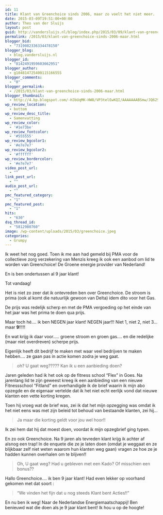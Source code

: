 ```yaml
---
id: 11
title: Klant van Greenchoice sinds 2006, maar zo voelt het niet meer.
date: 2015-03-09T19:51:00+00:00
author: Theo van der Sluijs
layout: post
guid: http://vandersluijs.nl/blog/index.php/2015/03/09/klant-van-greenchoice-sinds-2006-maar/
permalink: /2015/03/klant-van-greenchoice-sinds-2006-maar.html
blogger_bid:
  - "7319082336334478150"
blogger_blog:
  - blog.vandersluijs.nl
blogger_id:
  - "8142491959603662951"
blogger_author:
  - g104814725400115166555
blogger_comments:
  - "0"
blogger_permalink:
  - /2015/03/klant-van-greenchoice-sinds-2006-maar.html
blogger_thumbnail:
  - http://4.bp.blogspot.com/-HJbUqMK-HW8/VP3telEwKQI/AAAAAAABSmw/JQ62S8CGHic/s1600/greenchoice.jpeg
wp_review_location:
  - bottom
wp_review_desc_title:
  - Samenvatting
wp_review_color:
  - '#1e73be'
wp_review_fontcolor:
  - '#555555'
wp_review_bgcolor1:
  - '#e7e7e7'
wp_review_bgcolor2:
  - '#ffffff'
wp_review_bordercolor:
  - '#e7e7e7'
video_post_url:
  - ""
link_post_url:
  - ""
audio_post_url:
  - ""
pmc_featured_category:
  - "1"
pmc_featured_post:
  - "1"
hits:
  - "630"
dsq_thread_id:
  - "5812980760"
image: /wp-content/uploads/2015/03/greenchoice.jpeg
categories:
  - Grumpy
---
```

<div class="separator" style="clear: both; text-align: left;">
  Ik weet het nog goed. Toen ik me aan had gemeld bij PMA voor de collectieve zorg verzekering van Menzis kreeg ik ook een aanbod om lid te worden van Greenchoice! De Groene energie provider van Nederland!
</div>

En is ben ondertussen al 9 jaar klant!

Tot vandaag!
  
<!--more-->

Het is niet zo zeer dat ik ontevreden ben over Greenchoice. De stroom is prima (ook al komt die natuurlijk gewoon van Delta) idem dito voor het Gas.

De prijs was redelijk scherp en met de PMA vergoeding op het einde van het jaar was het prima te doen qua prijs.

Maar toch hé&#8230;. ik ben NEGEN jaar klant! NEGEN jaar!!! Niet 1, niet 2, niet 3&#8230; maar **9**!!!!!

En wat krijg ik daar voor&#8230;.. groene stroom en groen gas&#8230;. en die redelijke (maar niet overdreven) scherpe prijs.

Eigenlijk heeft dit bedrijf te maken met waar veel bedrijven te maken hebben&#8230;. ze gaan pas in actie komen zodra je weg gaat.

<blockquote class="tr_bq">
  <p>
    oh? U gaat weg????? Kan ik u een aanbieding doen?
  </p>
</blockquote>

Jaren geleden had ik het ook op de fitness school &#8220;Flex&#8221; in Goes. Na jarenlang lid te zijn geweest kreeg ik een aanbieding van een nieuwe Fitnessschool &#8220;Fitland&#8221; en overhandigde ik de brief waarin ik mijn abo opzegde en de eigenaar vertelde dat ik het niet echt eerlijk vond dat nieuwe klanten een vette korting kregen.

Toen hij vroeg wat de brief was, zei ik dat het mijn opzegging was omdat ik het niet eens was met zijn beleid tot behoud van bestaande klanten, zei hij&#8230;

<blockquote class="tr_bq">
  <p>
    Ja maar die korting geldt voor jou wel hoor!!
  </p>
</blockquote>

Ik zei hem dat hij dat moest doen, voordat ik mijn opzegbrief ging typen.

En zo ook Greenchoice. Na 9 jaren als tevreden klant krijg ik achter af alsnog een trap! In de enquete die ze je laten doen (omdat je weggaat en ze blijkbaar zelf niet weten waarom hun klanten weg gaan) vragen ze hoe ze je hadden kunnen overhalen om te blijven!!

<blockquote class="tr_bq">
  <p>
    Oh, U gaat weg? Had u gebleven met een Kado? Of misschien een bonus??
  </p>
</blockquote>

Hallo Greenchoice&#8230;. ik ben 9 jaar klant! Had even lekker op voorhand gekomen met dat soort :

<blockquote class="tr_bq">
  <p>
    &#8220;We vinden het fijn dat u nog steeds Klant bent Acties!!&#8221;
  </p>
</blockquote>

En nu ben ik weg! Naar de Nederlandse Energiemaatschappij! Ben benieuwd wat die doen als je 9 jaar klant bent! Ik hou u op de hoogte!